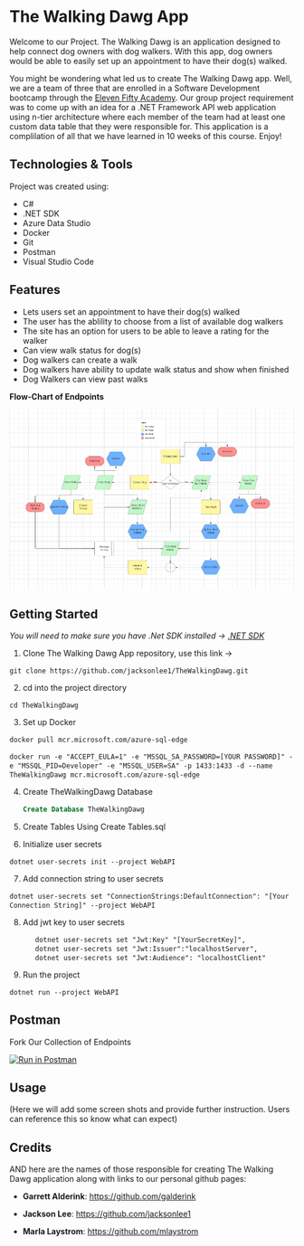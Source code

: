 # **The Walking Dawg App**


Welcome to our Project. The Walking Dawg is an application designed to help connect dog owners with dog walkers. With this app, dog owners would be able to easily set up an appointment to have their dog(s) walked. 


 You might be wondering what led us to create The Walking Dawg app. Well, we are a team of three that are enrolled in a Software Development bootcamp through the [Eleven Fifty Academy](https://www.elevenfifty.org/). Our group project requirement was to come up with an idea for a .NET Framework API web application using n-tier architecture where each member of the team  had at least one custom data table that they were responsible for. This application is a complilation of all that we have learned in 10 weeks of this course.  Enjoy! 

## Technologies & Tools
Project was created using:

- C#
- .NET SDK
- Azure Data Studio
- Docker
- Git
- Postman
- Visual Studio Code

## Features
- Lets users set an appointment to have their dog(s) walked
- The user has the ablility to choose from a list of available dog walkers
- The site has an option for users to be able to leave a rating for the walker
- Can view walk status for dog(s)
- Dog walkers can create a walk
- Dog walkers have ability to update walk status and show when finished
- Dog Walkers can view past walks

**Flow-Chart of Endpoints**

![The Walking Dawg Endpoints](./Assets/twdEndPoints.png)


## Getting Started
*You will need to make sure you have .Net SDK installed -> [.NET SDK](https://dotnet.microsoft.com/download)*


1. Clone The Walking Dawg App repository, use this link ->

```shell
git clone https://github.com/jacksonlee1/TheWalkingDawg.git
```
2. cd into the project directory

```shell
cd TheWalkingDawg
```

3. Set up Docker

```shell
docker pull mcr.microsoft.com/azure-sql-edge
```
```shell
docker run -e "ACCEPT_EULA=1" -e "MSSQL_SA_PASSWORD=[YOUR PASSWORD]" -e "MSSQL_PID=Developer" -e "MSSQL_USER=SA" -p 1433:1433 -d --name TheWalkingDawg mcr.microsoft.com/azure-sql-edge
```
4. Create TheWalkingDawg Database
    ```Sql
    Create Database TheWalkingDawg
    ```
5. Create Tables Using Create Tables.sql

6. Initialize user secrets
```shell
dotnet user-secrets init --project WebAPI
```
7. Add connection string to user secrets
```shell
dotnet user-secrets set "ConnectionStrings:DefaultConnection": "[Your Connection String]" --project WebAPI
``` 
8. Add jwt key to user secrets 
     ```shell
        dotnet user-secrets set "Jwt:Key" "[YourSecretKey]",
        dotnet user-secrets set "Jwt:Issuer":"localhostServer",
        dotnet user-secrets set "Jwt:Audience": "localhostClient"
      ```
9. Run the project
```shell
dotnet run --project WebAPI
``` 
## Postman

Fork Our Collection of Endpoints

[![Run in Postman](https://run.pstmn.io/button.svg)](https://god.gw.postman.com/run-collection/27554791-532b7eb4-d202-482e-b072-b5e23eb24026?action=collection%2Ffork&source=rip_markdown&collection-url=entityId%3D27554791-532b7eb4-d202-482e-b072-b5e23eb24026%26entityType%3Dcollection%26workspaceId%3D41e01c88-84e9-4186-8761-42946355b189)

## Usage
(Here we will add some screen shots and provide further instruction. Users can reference this so know what can expect)

## Credits 

AND here are the names of those responsible for creating The Walking Dawg application along with links to our personal github pages:


 - **Garrett Alderink**: https://github.com/galderink
 
 - **Jackson Lee**: https://github.com/jacksonlee1
 
 - **Marla Laystrom**: https://github.com/mlaystrom
 